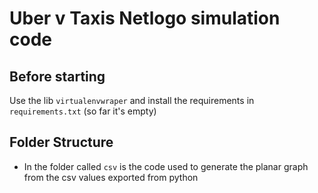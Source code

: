 # Uber v Taxis Netlogo simulation code

## Before starting

Use the lib `virtualenvwraper` and install the requirements in `requirements.txt` (so far it's empty)

## Folder Structure
* In the folder called `csv` is the code used to generate the planar graph from the csv values exported from python


